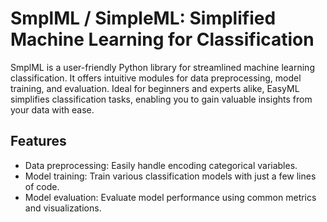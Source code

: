 # SmplML / SimpleML: Simplified Machine Learning for Classification

SmplML is a user-friendly Python library for streamlined machine learning classification. It offers intuitive modules for data preprocessing, model training, and evaluation. Ideal for beginners and experts alike, EasyML simplifies classification tasks, enabling you to gain valuable insights from your data with ease.

## Features

- Data preprocessing: Easily handle encoding categorical variables.
- Model training: Train various classification models with just a few lines of code.
- Model evaluation: Evaluate model performance using common metrics and visualizations.